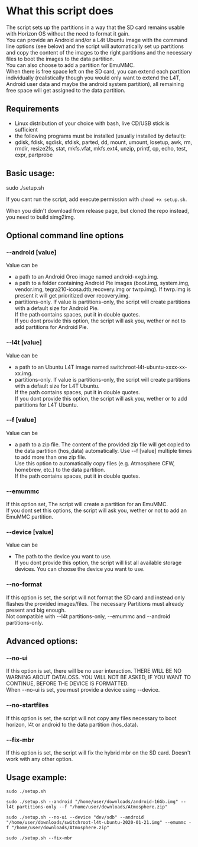 # What this script does

The script sets up the partitions in a way that the SD card remains usable with Horizon OS without the need to format it gain.  
You can provide an Android and/or a L4t Ubuntu image with the command line options (see below) and the script will automatically set up partitions and copy the content of the images to the right partitions and the necessary files to boot the images to the data partition.  
You can also choose to add a partition for EmuMMC.  
When there is free space left on the SD card, you can extend each partition individually (realistically though you would only want to extend the L4T, Android user data and maybe the android system partition), all remaining free space will get assigned to the data partition.  

## Requirements
- Linux distribution of your choice with bash, live CD/USB stick is sufficient
- the following programs must be installed (usually installed by default):
- gdisk, fdisk, sgdisk, sfdisk, parted, dd, mount, umount, losetup, awk, rm, rmdir, resize2fs, stat, mkfs.vfat, mkfs.ext4, unzip, printf, cp, echo, test, expr, partprobe


## Basic usage:  
sudo ./setup.sh

If you cant run the script, add execute permission with `chmod +x setup.sh`.

When you didn't download from release page, but cloned the repo instead, you need to build simg2img.

## Optional command line options  
### --android [value]  
Value can be  
- a path to an Android Oreo image named android-xxgb.img.  
- a path to a folder containing Android Pie images (boot.img, system.img, vendor.img, tegra210-icosa.dtb,recovery.img or twrp.img). If twrp.img is present it will get prioritized over recovery.img.  
- partitions-only. If value is partitions-only, the script will create partitions with a default size for Android Pie.  
If the path contains spaces, put it in double quotes.  
If you dont provide this option, the script will ask you, wether or not to add partitions for Android Pie.  
	
### --l4t [value]  
Value can be  
- a path to an Ubuntu L4T image named switchroot-l4t-ubuntu-xxxx-xx-xx.img.  
- partitions-only. If value is partitions-only, the script will create partitions with a default size for L4T Ubuntu.  
If the path contains spaces, put it in double quotes.  
If you dont provide this option, the script will ask you, wether or to add partitions for L4T Ubuntu.  

### --f [value]  
Value can be  
- a path to a zip file. The content of the provided zip file will get copied to the data partition (hos_data) automatically. Use --f [value] multiple times to add more than one zip file.  
Use this option to automatically copy files (e.g. Atmosphere CFW, homebrew, etc.) to the data partition.  
If the path contains spaces, put it in double quotes.  

### --emummc  
If this option set, The script will create a partition for an EmuMMC.  
If you dont set this options, the script will ask you, wether or not to add an EmuMMC partition.  

### --device [value]  
Value can be  
- The path to the device you want to use.  
If you dont provide this option, the script will list all available storage devices. You can choose the device you want to use.  

### --no-format
If this option is set, the script will not format the SD card and instead only flashes the provided images/files. The necessary Partitions must already present and big enough.  
Not compatible with --l4t partitions-only, --emummc and --android partitions-only.  

## Advanced options:  
### --no-ui  
If this option is set, there will be no user interaction. THERE WILL BE NO WARNING ABOUT DATALOSS. YOU WILL NOT BE ASKED, IF YOU WANT TO CONTINUE, BEFORE THE DEVICE IS FORMATTED.  
When --no-ui is set, you must provide a device using --device.  

### --no-startfiles  
If this option is set, the script will not copy any files necessary to boot horizon, l4t or android to the data partition (hos_data).

### --fix-mbr
If this option is set, the script will fix the hybrid mbr on the SD card. Doesn't work with any other option.

## Usage example:  
`sudo ./setup.sh`  

`sudo ./setup.sh --android "/home/user/downloads/android-16Gb.img" --l4t partitions-only --f "/home/user/downloads/Atmosphere.zip"`  

`sudo ./setup.sh --no-ui --device "dev/sdb" --android "/home/user/downloads/switchroot-l4t-ubuntu-2020-01-21.img" --emummc -f "/home/user/downloads/Atmosphere.zip"`  

`sudo ./setup.sh --fix-mbr`

